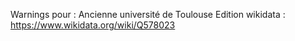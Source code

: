 Warnings pour : Ancienne université de Toulouse
Edition wikidata : https://www.wikidata.org/wiki/Q578023 

